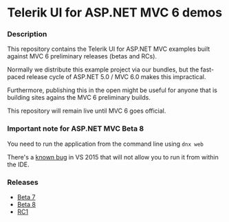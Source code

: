 # Telerik UI for ASP.NET MVC 6 demos

### Description
This repository contains the Telerik UI for ASP.NET MVC examples built against MVC 6 preliminary releases (betas and RCs).

Normally we distribute this example project via our bundles, but the fast-paced release cycle of ASP.NET 5.0 / MVC 6.0 makes this impractical.

Furthermore, publishing this in the open might be useful for anyone that is building sites agains the MVC 6 preliminary builds.

This repository will remain live until MVC 6 goes official.

### Important note for ASP.NET MVC Beta 8
You need to run the application from the command line using `dnx web`

There's a [known bug](https://github.com/aspnet/dnx/issues/3034) in VS 2015 that will not allow you to run it from within the IDE.

### Releases
* [Beta 7](https://github.com/telerik/ui-for-aspnet-mvc-6-demos/releases/tag/beta-7)
* [Beta 8](https://github.com/telerik/ui-for-aspnet-mvc-6-demos/releases/tag/beta-8)
* [RC1](https://github.com/telerik/ui-for-aspnet-mvc-6-demos/releases/tag/rc1)
